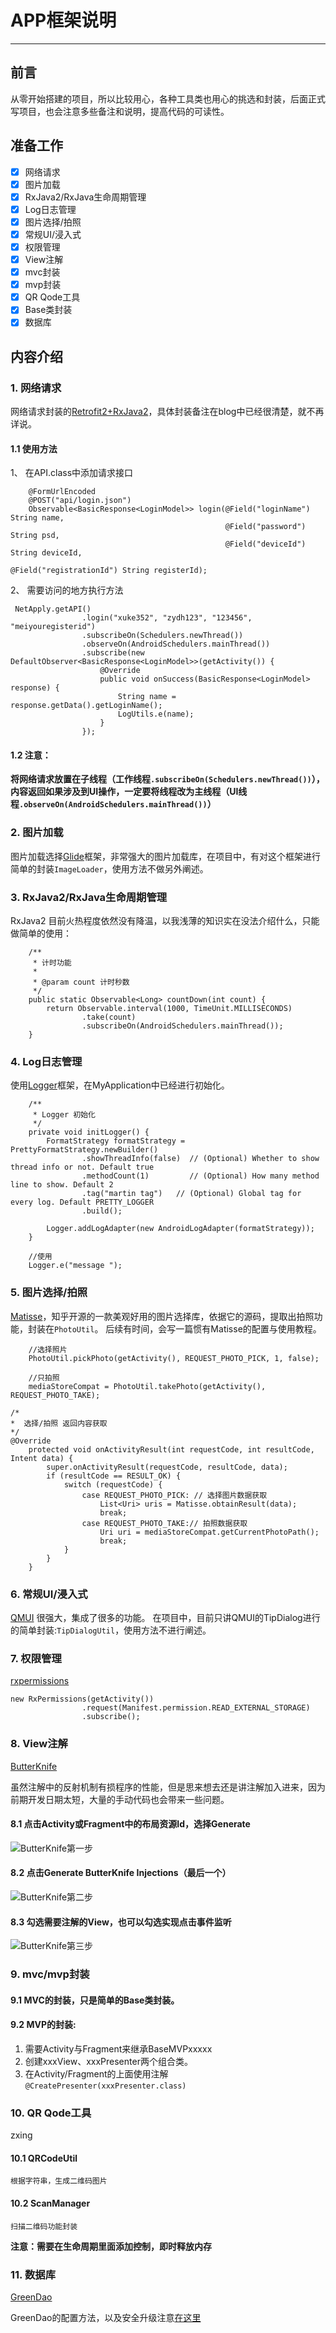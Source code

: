 # APP框架说明

---

## 前言

从零开始搭建的项目，所以比较用心，各种工具类也用心的挑选和封装，后面正式写项目，也会注意多些备注和说明，提高代码的可读性。

## 准备工作

- [x] 网络请求
- [x] 图片加载
- [x] RxJava2/RxJava生命周期管理
- [x] Log日志管理
- [x] 图片选择/拍照
- [x] 常规UI/浸入式
- [x] 权限管理
- [x] View注解
- [x] mvc封装
- [x] mvp封装
- [x] QR Qode工具
- [x] Base类封装
- [x] 数据库

## 内容介绍

### 1. 网络请求

网络请求封装的[Retrofit2+RxJava2][1]，具体封装备注在blog中已经很清楚，就不再详说。

#### 1.1 使用方法

1、 在API.class中添加请求接口
```
    @FormUrlEncoded
    @POST("api/login.json")
    Observable<BasicResponse<LoginModel>> login(@Field("loginName") String name,
                                                @Field("password") String psd,
                                                @Field("deviceId") String deviceId,
                                                @Field("registrationId") String registerId);
```
2、 需要访问的地方执行方法
```
 NetApply.getAPI()
                .login("xuke352", "zydh123", "123456", "meiyouregisterid")
                .subscribeOn(Schedulers.newThread())
                .observeOn(AndroidSchedulers.mainThread())
                .subscribe(new DefaultObserver<BasicResponse<LoginModel>>(getActivity()) {
                    @Override
                    public void onSuccess(BasicResponse<LoginModel> response) {
                        String name = response.getData().getLoginName();
                        LogUtils.e(name);
                    }
                });
```

#### 1.2 注意：
**将网络请求放置在子线程（工作线程`.subscribeOn(Schedulers.newThread())`），内容返回如果涉及到UI操作，一定要将线程改为主线程（UI线程`.observeOn(AndroidSchedulers.mainThread())`）**

### 2. 图片加载

图片加载选择[Glide][2]框架，非常强大的图片加载库，在项目中，有对这个框架进行简单的封装`ImageLoader`，使用方法不做另外阐述。

### 3. RxJava2/RxJava生命周期管理

RxJava2 目前火热程度依然没有降温，以我浅薄的知识实在没法介绍什么，只能做简单的使用：
```
    /**
     * 计时功能
     *
     * @param count 计时秒数
     */
    public static Observable<Long> countDown(int count) {
        return Observable.interval(1000, TimeUnit.MILLISECONDS)
                .take(count)
                .subscribeOn(AndroidSchedulers.mainThread());
    }

```

### 4. Log日志管理
使用[Logger][3]框架，在MyApplication中已经进行初始化。
```
    /**
     * Logger 初始化
     */
    private void initLogger() {
        FormatStrategy formatStrategy = PrettyFormatStrategy.newBuilder()
                .showThreadInfo(false)  // (Optional) Whether to show thread info or not. Default true
                .methodCount(1)         // (Optional) How many method line to show. Default 2
                .tag("martin tag")   // (Optional) Global tag for every log. Default PRETTY_LOGGER
                .build();

        Logger.addLogAdapter(new AndroidLogAdapter(formatStrategy));
    }

    //使用
    Logger.e("message ");
```

### 5. 图片选择/拍照

[Matisse][4]，知乎开源的一款美观好用的图片选择库，依据它的源码，提取出拍照功能，封装在`PhotoUtil`。
后续有时间，会写一篇惯有Matisse的配置与使用教程。

```
    //选择照片
    PhotoUtil.pickPhoto(getActivity(), REQUEST_PHOTO_PICK, 1, false);

    //只拍照
    mediaStoreCompat = PhotoUtil.takePhoto(getActivity(), REQUEST_PHOTO_TAKE);

/*
*  选择/拍照 返回内容获取
*/
@Override
    protected void onActivityResult(int requestCode, int resultCode, Intent data) {
        super.onActivityResult(requestCode, resultCode, data);
        if (resultCode == RESULT_OK) {
            switch (requestCode) {
                case REQUEST_PHOTO_PICK: // 选择图片数据获取
                    List<Uri> uris = Matisse.obtainResult(data);
                    break;
                case REQUEST_PHOTO_TAKE:// 拍照数据获取
                    Uri uri = mediaStoreCompat.getCurrentPhotoPath();
                    break;
            }
        }
    }

```

### 6. 常规UI/浸入式

[QMUI][5] 很强大，集成了很多的功能。
在项目中，目前只讲QMUI的TipDialog进行的简单封装:`TipDialogUtil`，使用方法不进行阐述。

### 7. 权限管理

[rxpermissions][6]

```
new RxPermissions(getActivity())
                .request(Manifest.permission.READ_EXTERNAL_STORAGE)
                .subscribe();
```

### 8. View注解

[ButterKnife][7]

虽然注解中的反射机制有损程序的性能，但是思来想去还是讲注解加入进来，因为前期开发日期太短，大量的手动代码也会带来一些问题。

#### 8.1 点击Activity或Fragment中的布局资源Id，选择Generate

 ![ButterKnife第一步][8]

#### 8.2 点击Generate ButterKnife Injections（最后一个）

![ButterKnife第二步][9]

#### 8.3 勾选需要注解的View，也可以勾选实现点击事件监听
![ButterKnife第三步][10]

### 9. mvc/mvp封装

#### 9.1 MVC的封装，只是简单的Base类封装。

#### 9.2 MVP的封装:

1. 需要Activity与Fragment来继承BaseMVPxxxxx
2. 创建xxxView、xxxPresenter两个组合类。
3. 在Activity/Fragment的上面使用注解`@CreatePresenter(xxxPresenter.class)`

### 10. QR Qode工具
zxing

#### 10.1 QRCodeUtil
    根据字符串，生成二维码图片
    
#### 10.2 ScanManager
    扫描二维码功能封装
    
**注意：需要在生命周期里面添加控制，即时释放内存**


### 11. 数据库

[GreenDao][11]

GreenDao的配置方法，以及安全升级注意[在这里][12]




  [1]: http://blog.csdn.net/qq_20521573
  [2]: https://github.com/bumptech/glide
  [3]: https://github.com/orhanobut/logger
  [4]: https://github.com/zhihu/Matisse
  [5]: http://qmuiteam.com/android/page/index.html
  [6]: https://github.com/tbruyelle/RxPermissions
  [7]: https://github.com/JakeWharton/butterknife
  [8]: http://upload-images.jianshu.io/upload_images/4025850-82ac48cb62dc8673.png?imageMogr2/auto-orient/strip%7CimageView2/2/w/1240
  [9]: http://upload-images.jianshu.io/upload_images/4025850-c2ec1c6e674eee47.png?imageMogr2/auto-orient/strip%7CimageView2/2/w/1240
  [10]: http://upload-images.jianshu.io/upload_images/4025850-d327baddf20f6f3d.png?imageMogr2/auto-orient/strip%7CimageView2/2/w/1240
  [11]: https://github.com/greenrobot/greenDAO
  [12]: https://www.zybuluo.com/martin0207/note/1029588

